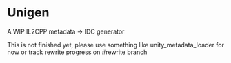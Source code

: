 # Unigen
A WIP IL2CPP metadata -> IDC generator

This is not finished yet, please use something like unity_metadata_loader for now or track rewrite progress on #rewrite branch
